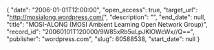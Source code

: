 {
  "date": "2006-01-01T12:00:00", 
  "open_access": true, 
  "target_url": "http://mosialong.wordpress.com/", 
  "description": "", 
  "end_date": null, 
  "title": "MOSI-ALONG (MOSI Ambient Learning Open Network Group)", 
  "record_id": "20060101T120000/9W85xRb5uLpJKlOWcWx//Q==", 
  "publisher": "wordpress.com", 
  "slug": 60588538, 
  "start_date": null
}

